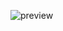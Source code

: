 ![preview](https://user-images.githubusercontent.com/44880102/151213514-750b8ece-fabd-4d20-897b-c4973be9b6b2.jpg)
